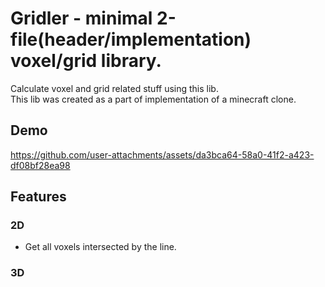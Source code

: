 
# Gridler - minimal 2-file(header/implementation) voxel/grid library.

Calculate voxel and grid related stuff using this lib.  
This lib was created as a part of implementation of a minecraft clone.

## Demo

https://github.com/user-attachments/assets/da3bca64-58a0-41f2-a423-df08bf28ea98

## Features

### 2D
- Get all voxels intersected by the line.

### 3D
